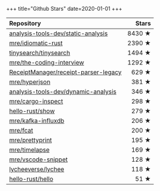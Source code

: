 +++
title="Github Stars"
date=2020-01-01
+++

| Repository | Stars |
| :--------- | ----: |
| [analysis-tools-dev/static-analysis](https://github.com/analysis-tools-dev/static-analysis) | 8430 ★ |
| [mre/idiomatic-rust](https://github.com/mre/idiomatic-rust) | 2390 ★ |
| [tinysearch/tinysearch](https://github.com/tinysearch/tinysearch) | 1494 ★ |
| [mre/the-coding-interview](https://github.com/mre/the-coding-interview) | 1292 ★ |
| [ReceiptManager/receipt-parser-legacy](https://github.com/ReceiptManager/receipt-parser-legacy) | 629 ★ |
| [mre/hyperjson](https://github.com/mre/hyperjson) | 381 ★ |
| [analysis-tools-dev/dynamic-analysis](https://github.com/analysis-tools-dev/dynamic-analysis) | 346 ★ |
| [mre/cargo-inspect](https://github.com/mre/cargo-inspect) | 298 ★ |
| [hello-rust/show](https://github.com/hello-rust/show) | 279 ★ |
| [mre/kafka-influxdb](https://github.com/mre/kafka-influxdb) | 206 ★ |
| [mre/fcat](https://github.com/mre/fcat) | 200 ★ |
| [mre/prettyprint](https://github.com/mre/prettyprint) | 195 ★ |
| [mre/timelapse](https://github.com/mre/timelapse) | 169 ★ |
| [mre/vscode-snippet](https://github.com/mre/vscode-snippet) | 128 ★ |
| [lycheeverse/lychee](https://github.com/lycheeverse/lychee) | 118 ★ |
| [hello-rust/hello](https://github.com/hello-rust/hello) | 51 ★ |
